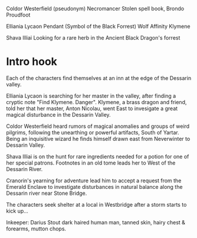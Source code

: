 Coldor Westerfield (pseudonym)
Necromancer 
Stolen spell book, Brondo Proudfoot

Elliania Lycaon
Pendant (Symbol of the Black Forrest)
Wolf Affinity
Klymene 

Shava Illiai
Looking for a rare herb in the Ancient Black Dragon's forrest

# Intro hook
Each of the characters find themselves at an inn at the edge of the Dessarin valley. 

Elliania Lycaon is searching for her master in the valley, after finding a cryptic note "Find Klymene. Danger".
Klymene, a brass dragon and friend, told her that her master, Anton Nicolau, went East to invesigate a great magical disturbance in the Dessarin Valley.

Coldor Westerfield heard rumors of magical anomalies and groups of weird pilgrims, following the unearthing or powerful artifacts, South of Yartar. Being an inquisitive wizard he finds himself drawn east from Neverwinter to Dessarin Valley.

Shava Illiai is on the hunt for rare ingredients needed for a potion for one of her special patrons. Footnotes in an old tome leads her to West of the Dessarin River.

Cranorin's yearning for adventure lead him to accept a request from the Emerald Enclave to investigate disturbances in natural balance along the Dessarin river near Stone Bridge. 

The characters seek shelter at a local in Westbridge after a storm starts to kick up...

Inkeeper: Darius 
Stout dark haired human man, tanned skin, hairy chest & forearms, mutton chops.